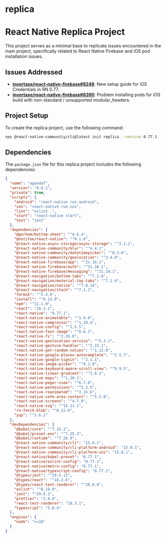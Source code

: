 # replica

# React Native Replica Project

This project serves as a minimal base to replicate issues encountered in the main project, specifically related to React Native Firebase and iOS pod installation issues.

## Issues Addressed

- **[invertase/react-native-firebase#8248](https://github.com/invertase/react-native-firebase/issues/8248)**: New setup guide for iOS Credentials in RN 0.77.
- **[invertase/react-native-firebase#8390](https://github.com/invertase/react-native-firebase/issues/8390)**: Problem installing pods for iOS build with non-standard / unsupported modular_headers.

## Project Setup

To create the replica project, use the following command:

```sh
npx @react-native-community/cli@latest init replica --version 0.77.1
```

## Dependencies

The `package.json` file for this replica project includes the following dependencies:

```json
{
  "name": "agendaT",
  "version": "0.0.1",
  "private": true,
  "scripts": {
    "android": "react-native run-android",
    "ios": "react-native run-ios",
    "lint": "eslint .",
    "start": "react-native start",
    "test": "jest"
  },
  "dependencies": {
    "@gorhom/bottom-sheet": "^4.6.4",
    "@notifee/react-native": "^9.1.8",
    "@react-native-async-storage/async-storage": "^2.1.1",
    "@react-native-community/blur": "^4.4.1",
    "@react-native-community/datetimepicker": "^8.3.0",
    "@react-native-community/geolocation": "^3.4.0",
    "@react-native-firebase/app": "^21.10.1",
    "@react-native-firebase/auth": "^21.10.1",
    "@react-native-firebase/messaging": "^21.10.1",
    "@react-navigation/bottom-tabs": "^7.2.0",
    "@react-navigation/material-top-tabs": "^7.1.0",
    "@react-navigation/native": "^7.0.14",
    "@react-navigation/stack": "^7.1.1",
    "formik": "^2.4.6",
    "install": "^0.13.0",
    "npm": "^11.1.0",
    "react": "18.3.1",
    "react-native": "0.77.1",
    "react-native-animatable": "^1.4.0",
    "react-native-compressor": "^1.10.4",
    "react-native-config": "^1.5.5",
    "react-native-fast-image": "^8.6.3",
    "react-native-fs": "^2.20.0",
    "react-native-geolocation-service": "^5.3.1",
    "react-native-gesture-handler": "^2.23.1",
    "react-native-get-random-values": "^1.11.0",
    "react-native-google-places-autocomplete": "^2.5.7",
    "react-native-google-signin": "^2.1.1",
    "react-native-image-picker": "^8.1.0",
    "react-native-keyboard-aware-scroll-view": "^0.9.5",
    "react-native-linear-gradient": "^2.8.3",
    "react-native-maps": "^1.20.1",
    "react-native-pager-view": "^6.7.0",
    "react-native-permissions": "^5.2.5",
    "react-native-reanimated": "^3.16.6",
    "react-native-safe-area-context": "^5.2.0",
    "react-native-screens": "^4.7.0",
    "react-native-svg": "^15.11.1",
    "rn-fetch-blob": "^0.12.0",
    "yup": "^1.6.1"
  },
  "devDependencies": {
    "@babel/core": "^7.25.2",
    "@babel/preset-env": "^7.25.3",
    "@babel/runtime": "^7.26.9",
    "@react-native-community/cli": "15.0.1",
    "@react-native-community/cli-platform-android": "15.0.1",
    "@react-native-community/cli-platform-ios": "15.0.1",
    "@react-native/babel-preset": "0.77.1",
    "@react-native/eslint-config": "0.77.1",
    "@react-native/metro-config": "0.77.1",
    "@react-native/typescript-config": "0.77.1",
    "@types/jest": "^29.5.13",
    "@types/react": "^18.2.6",
    "@types/react-test-renderer": "^18.0.0",
    "eslint": "^8.19.0",
    "jest": "^29.6.3",
    "prettier": "2.8.8",
    "react-test-renderer": "18.3.1",
    "typescript": "5.0.4"
  },
  "engines": {
    "node": ">=18"
  }
}
```

